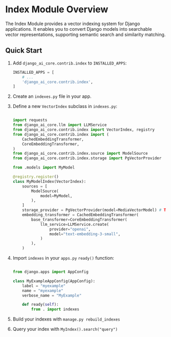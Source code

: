# Index Module Overview

The Index Module provides a vector indexing system for Django applications. It enables you to convert Django models into searchable vector representations, supporting semantic search and similarity matching.

## Quick Start

1. Add `django_ai_core.contrib.index` to `INSTALLED_APPS`:

    ```python
    INSTALLED_APPS = [
        # ...
        'django_ai_core.contrib.index',
    ]
    ```

2. Create an `indexes.py` file in your app.
3. Define a new `VectorIndex` subclass in `indexes.py`:

    ```python

    import requests
    from django_ai_core.llm import LLMService
    from django_ai_core.contrib.index import VectorIndex, registry
    from django_ai_core.contrib.index import (
        CachedEmbeddingTransformer,
        CoreEmbeddingTransformer,
    )
    from django_ai_core.contrib.index.source import ModelSource
    from django_ai_core.contrib.index.storage import PgVectorProvider

    from .models import MyModel

    @registry.register()
    class MyModelIndex(VectorIndex):
        sources = [
            ModelSource(
                model=MyModel,
            ),
        ]
        storage_provider = PgVectorProvider(model=MediaVectorModel) # TODO: Use something easier to get started with?
        embedding_transformer = CachedEmbeddingTransformer(
            base_transformer=CoreEmbeddingTransformer(
                llm_service=LLMService.create(
                    provider="openai",
                    model="text-embedding-3-small",
                )
            ),
        )
    ```

4. Import `indexes` in your `apps.py` `ready()` function:

    ```python

    from django.apps import AppConfig

    class MyExampleAppConfig(AppConfig):
        label = "myexample"
        name = "myexample"
        verbose_name = "MyExample"

        def ready(self):
            from . import indexes
    ```

5. Build your indexes with `manage.py rebuild_indexes`
6. Query your index with `MyIndex().search("query")`

